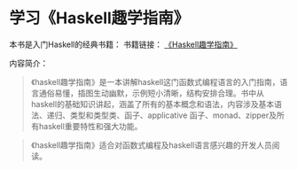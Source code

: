 # 学习《Haskell趣学指南》

本书是入门Haskell的经典书籍：
书籍链接： [《Haskell趣学指南》](https://book.douban.com/subject/25803388/)


内容简介：
> 《haskell趣学指南》是一本讲解haskell这门函数式编程语言的入门指南，语言通俗易懂，插图生动幽默，示例短小清晰，结构安排合理。书中从haskell的基础知识讲起，涵盖了所有的基本概念和语法，内容涉及基本语法、递归、类型和类型类、函子、applicative 函子、monad、zipper及所有haskell重要特性和强大功能。

 > 《haskell趣学指南》适合对函数式编程及haskell语言感兴趣的开发人员阅读。


